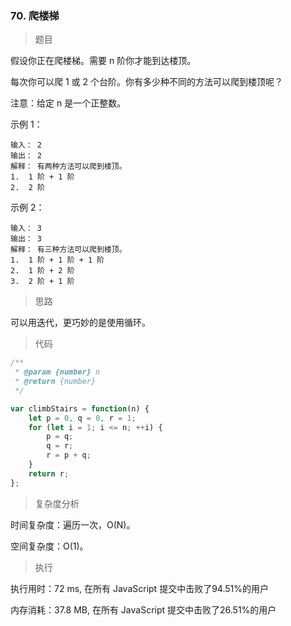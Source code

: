 ### 70. 爬楼梯

> 题目

假设你正在爬楼梯。需要 n 阶你才能到达楼顶。

每次你可以爬 1 或 2 个台阶。你有多少种不同的方法可以爬到楼顶呢？

注意：给定 n 是一个正整数。

示例 1：
```
输入： 2
输出： 2
解释： 有两种方法可以爬到楼顶。
1.  1 阶 + 1 阶
2.  2 阶
```

示例 2：
```
输入： 3
输出： 3
解释： 有三种方法可以爬到楼顶。
1.  1 阶 + 1 阶 + 1 阶
2.  1 阶 + 2 阶
3.  2 阶 + 1 阶
```

> 思路

可以用迭代，更巧妙的是使用循环。

> 代码

```js
/**
 * @param {number} n
 * @return {number}
 */

var climbStairs = function(n) {
    let p = 0, q = 0, r = 1;
    for (let i = 1; i <= n; ++i) {
        p = q;
        q = r;
        r = p + q;
    }
    return r;
};
```

> 复杂度分析

时间复杂度：遍历一次，O(N)。

空间复杂度：O(1)。

> 执行


执行用时：72 ms, 在所有 JavaScript 提交中击败了94.51%的用户

内存消耗：37.8 MB, 在所有 JavaScript 提交中击败了26.51%的用户
